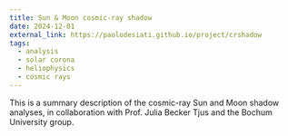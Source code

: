 ```yaml
---
title: Sun & Moon cosmic-ray shadow
date: 2024-12-01
external_link: https://paolodesiati.github.io/project/crshadow
tags:
  - analysis
  - solar corona
  - heliophysics
  - cosmic rays
---
```


This is a summary description of the cosmic-ray Sun and Moon shadow analyses, in collaboration with Prof. Julia Becker Tjus and the Bochum University group.

<!--more-->
